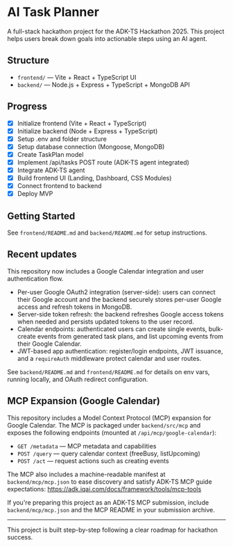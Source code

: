 # AI Task Planner

A full-stack hackathon project for the ADK-TS Hackathon 2025. This project helps users break down goals into actionable steps using an AI agent.

## Structure
- `frontend/` — Vite + React + TypeScript UI
- `backend/` — Node.js + Express + TypeScript + MongoDB API

## Progress
- [x] Initialize frontend (Vite + React + TypeScript)
- [x] Initialize backend (Node + Express + TypeScript)
- [x] Setup .env and folder structure
- [x] Setup database connection (Mongoose, MongoDB)
- [x] Create TaskPlan model
- [x] Implement /api/tasks POST route (ADK-TS agent integrated)
- [x] Integrate ADK-TS agent
- [x] Build frontend UI (Landing, Dashboard, CSS Modules)
- [x] Connect frontend to backend
- [x] Deploy MVP

## Getting Started
See `frontend/README.md` and `backend/README.md` for setup instructions.

## Recent updates
This repository now includes a Google Calendar integration and user authentication flow.

- Per-user Google OAuth2 integration (server-side): users can connect their Google account and the backend securely stores per-user Google access and refresh tokens in MongoDB.
- Server-side token refresh: the backend refreshes Google access tokens when needed and persists updated tokens to the user record.
- Calendar endpoints: authenticated users can create single events, bulk-create events from generated task plans, and list upcoming events from their Google Calendar.
- JWT-based app authentication: register/login endpoints, JWT issuance, and a `requireAuth` middleware protect calendar and user routes.

See `backend/README.md` and `frontend/README.md` for details on env vars, running locally, and OAuth redirect configuration.

## MCP Expansion (Google Calendar)

This repository includes a Model Context Protocol (MCP) expansion for Google Calendar. The MCP is packaged under `backend/src/mcp` and exposes the following endpoints (mounted at `/api/mcp/google-calendar`):

- `GET /metadata` — MCP metadata and capabilities
- `POST /query` — query calendar context (freeBusy, listUpcoming)
- `POST /act` — request actions such as creating events

The MCP also includes a machine-readable manifest at `backend/mcp/mcp.json` to ease discovery and satisfy ADK-TS MCP guide expectations: https://adk.iqai.com/docs/framework/tools/mcp-tools

If you're preparing this project as an ADK-TS MCP submission, include `backend/mcp/mcp.json` and the MCP README in your submission archive.

---

This project is built step-by-step following a clear roadmap for hackathon success.

